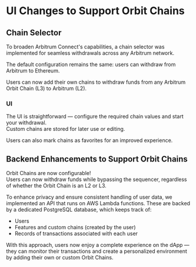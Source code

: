 # UI Changes to Support Orbit Chains

## Chain Selector

To broaden Arbitrum Connect's capabilities, a chain selector was implemented for seamless withdrawals across any Arbitrum network.

The default configuration remains the same: users can withdraw from Arbitrum to Ethereum.

Users can now add their own chains to withdraw funds from any Arbitrum Orbit Chain (L3) to Arbitrum (L2).

### UI

The UI is straightforward — configure the required chain values and start your withdrawal.  
Custom chains are stored for later use or editing.

Users can also mark chains as favorites for an improved experience.

## Backend Enhancements to Support Orbit Chains

Orbit Chains are now configurable!  
Users can now withdraw funds while bypassing the sequencer, regardless of whether the Orbit Chain is an L2 or L3.

To enhance privacy and ensure consistent handling of user data, we implemented an API that runs on AWS Lambda functions. These are backed by a dedicated PostgreSQL database, which keeps track of:

- Users
- Features and custom chains (created by the user)
- Records of transactions associated with each user

With this approach, users now enjoy a complete experience on the dApp — they can monitor their transactions and create a personalized environment by adding their own or custom Orbit Chains.
